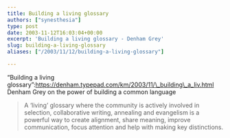 ```yaml
---
title: Building a living glossary
authors: ["synesthesia"]
type: post
date: 2003-11-12T16:03:04+00:00
excerpt: 'Building a living glossary - Denham Grey'
slug: building-a-living-glossary 
aliases: ["/2003/11/12/building-a-living-glossary"]

---
```

&#8220;Building a living glossary&#8221;:https://denham.typepad.com/km/2003/11/\_building\_a_liv.html Denham Grey on the power of building a common language

<blockquote cite="https://denham.typepad.com/km/2003/11/_building_a_liv.html">
  <p>
    A &#8216;living&#8217; glossary where the community is actively involved in selection, collaborative writing, annealing and evangelism is a powerful way to create alignment, share meaning, improve communication, focus attention and help with making key distinctions.
  </p>
</blockquote>